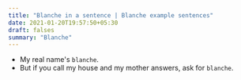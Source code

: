 ```yaml
---
title: "Blanche in a sentence | Blanche example sentences"
date: 2021-01-20T19:57:50+05:30
draft: falses
summary: "Blanche"
---
```

- My real name's `blanche`.
- But if you call my house and my mother answers, ask for `blanche`.
                 
